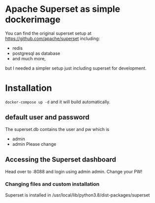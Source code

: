 # Apache Superset as simple dockerimage

You can find the original superset setup at https://github.com/apache/superset including:
- redis
- postgresql as database
- and much more, 

but I needed a simpler setup just including superset for development. 

# Installation

`docker-compose up -d` 
and it will build automatically. 

## default user and password

The superset.db contains the user and pw which is

- admin
- admin
Please change

## Accessing the Superset dashboard

Head over to <YOURIP>:8088 and login using admin admin. 
Change your PW!

### Changing files and custom installation

Superset is installed in /usr/local/lib/python3.8/dist-packages/superset